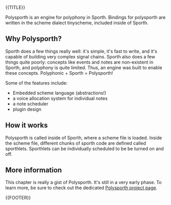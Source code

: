 {{TITLE}}

Polysporth is an engine for polyphony in Sporth. Bindings for polysporth are
written in the scheme dialect tinyscheme, included inside of Sporth. 

## Why Polysporth?

Sporth does a few things really well: it's simple, it's fast to write, and it's
capable of building very complex signal chains. Sporth also does a few things
quite poorly: concepts like events and notes are non-existent in Sporth, and 
polyphony is quite limited. Thus, an engine was built to enable these concepts.
Polyphonic + Sporth = Polysporth!

Some of the features include:

- Embedded scheme language (abstractions!)
- a voice allocation system for individual notes
- a note scheduler
- plugin design

## How it works

Polysporth is called inside of Sporth, where a scheme file is loaded.
Inside the scheme file, different chunks of sporth code are defined called 
sporthlets. Sporthlets can be individually scheduled to be be turned on and off. 

## More information

This chapter is really a gist of Polysporth. It's still in a very
early phase. To learn more, be sure to check out the dedicated 
[Polysporth project page](/proj/polysporth.html).

{{FOOTER}}
